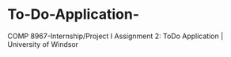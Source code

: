 # To-Do-Application-
COMP 8967-Internship/Project I Assignment 2: ToDo Application | University of Windsor
